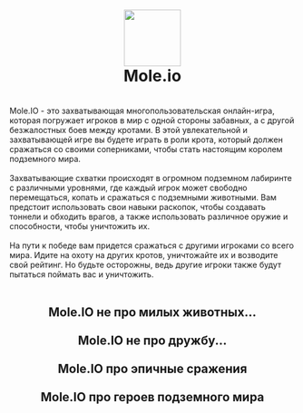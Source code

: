 <h1 align="center">
<img src= "https://github.com/flamboyx/Mole.io/assets/126955412/a342109c-b6ce-4eba-9e27-4636f1d3ad60"  width="100">
<br>
Mole.io 
  
<br>
</h1>
<br>
Mole.IO - это захватывающая многопользовательская онлайн-игра, которая погружает игроков в мир с одной стороны забавных, а с другой безжалостных боев между кротами. В этой увлекательной и захватывающей игре вы будете играть в роли крота, который должен сражаться со своими соперниками, чтобы стать настоящим королем подземного мира.
<br>
<br>
Захватывающие схватки происходят в огромном подземном лабиринте с различными уровнями, где каждый игрок может свободно перемещаться, копать и сражаться с подземными животными. Вам предстоит использовать свои навыки раскопок, чтобы создавать тоннели и обходить врагов, а также использовать различное оружие и способности, чтобы уничтожить их.
<br>
<br>
На пути к победе вам придется сражаться с другими игроками со всего мира. Идите на охоту на других кротов, уничтожайте их и возводите свой рейтинг. Но будьте осторожны, ведь другие игроки также будут пытаться поймать вас и уничтожить.
<br><br>
<h2 align="center">
Mole.IO не про милых животных...
<br><br>
Mole.IO не про дружбу...
<br><br>
Mole.IO про эпичные сражения
<br><br>
Mole.IO про героев подземного мира
<br><br>
</h2>


